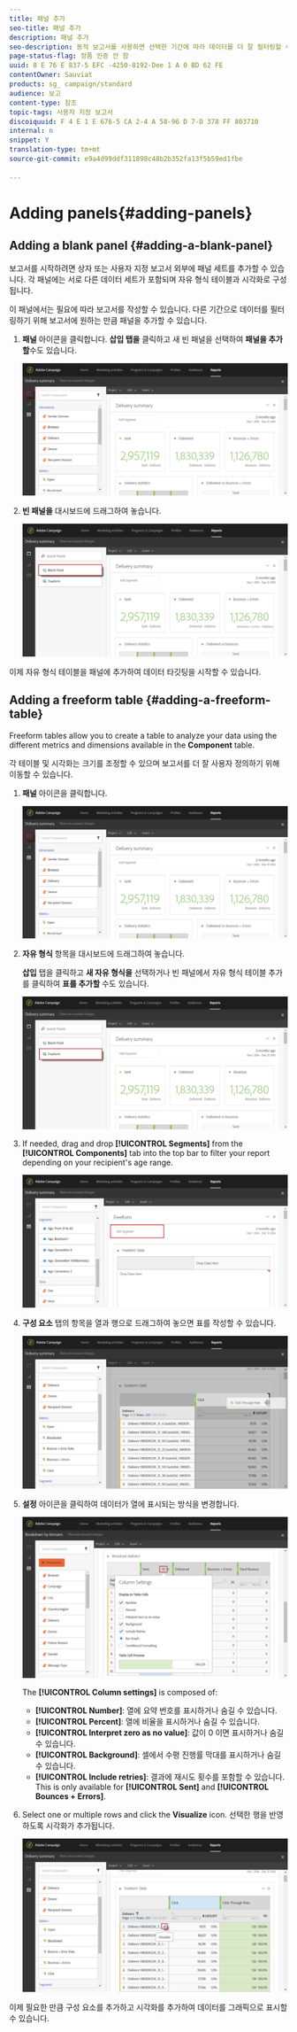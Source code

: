 ```yaml
---
title: 패널 추가
seo-title: 패널 추가
description: 패널 추가
seo-description: 동적 보고서를 사용하면 선택한 기간에 따라 데이터를 더 잘 필터링할 수 있도록 패널을 추가할 수 있습니다.
page-status-flag: 정품 인증 안 함
uuid: 8 E 76 E 837-5 EFC -4250-8192-Dee 1 A 0 BD 62 FE
contentOwner: Sauviat
products: sg_ campaign/standard
audience: 보고
content-type: 참조
topic-tags: 사용자 지정 보고서
discoiquuid: F 4 E 1 E 676-5 CA 2-4 A 58-96 D 7-D 378 FF 803710
internal: n
snippet: Y
translation-type: tm+mt
source-git-commit: e9a4d99ddf311898c48b2b352fa13f5b59ed1fbe

---
```



# Adding panels{#adding-panels}

## Adding a blank panel {#adding-a-blank-panel}

보고서를 시작하려면 상자 또는 사용자 지정 보고서 외부에 패널 세트를 추가할 수 있습니다. 각 패널에는 서로 다른 데이터 세트가 포함되며 자유 형식 테이블과 시각화로 구성됩니다.

이 패널에서는 필요에 따라 보고서를 작성할 수 있습니다. 다른 기간으로 데이터를 필터링하기 위해 보고서에 원하는 만큼 패널을 추가할 수 있습니다.

1. **패널** 아이콘을 클릭합니다. **삽입 탭을** 클릭하고 새 빈 패널을 선택하여 **패널을 추가할**&#x200B;수도 있습니다.

   ![](assets/dynamic_report_panel_1.png)

1. **빈 패널을** 대시보드에 드래그하여 놓습니다.

   ![](assets/dynamic_report_panel.png)

이제 자유 형식 테이블을 패널에 추가하여 데이터 타깃팅을 시작할 수 있습니다.

## Adding a freeform table {#adding-a-freeform-table}

Freeform tables allow you to create a table to analyze your data using the different metrics and dimensions available in the **Component** table.

각 테이블 및 시각화는 크기를 조정할 수 있으며 보고서를 더 잘 사용자 정의하기 위해 이동할 수 있습니다.

1. **패널** 아이콘을 클릭합니다.

   ![](assets/dynamic_report_panel_1.png)

1. **자유 형식** 항목을 대시보드에 드래그하여 놓습니다.

   **삽입** 탭을 클릭하고 **새 자유 형식을** 선택하거나 빈 패널에서 자유 형식 테이블 추가를 클릭하여 **표를 추가할** 수도 있습니다.

   ![](assets/dynamic_report_panel_2.png)

1. If needed, drag and drop **[!UICONTROL Segments]** from the **[!UICONTROL Components]** tab into the top bar to filter your report depending on your recipient's age range.

   ![](assets/dynamic_report_panel_3.png)

1. **구성 요소** 탭의 항목을 열과 행으로 드래그하여 놓으면 표를 작성할 수 있습니다.

   ![](assets/dynamic_report_freeform_3.png)

1. **설정** 아이콘을 클릭하여 데이터가 열에 표시되는 방식을 변경합니다.

   ![](assets/dynamic_report_freeform_4.png)

   The **[!UICONTROL Column settings]** is composed of:

   * **[!UICONTROL Number]**: 열에 요약 번호를 표시하거나 숨길 수 있습니다.
   * **[!UICONTROL Percent]**: 열에 비율을 표시하거나 숨길 수 있습니다.
   * **[!UICONTROL Interpret zero as no value]**: 값이 0 이면 표시하거나 숨길 수 있습니다.
   * **[!UICONTROL Background]**: 셀에서 수평 진행률 막대를 표시하거나 숨길 수 있습니다.
   * **[!UICONTROL Include retries]**: 결과에 재시도 횟수를 포함할 수 있습니다. This is only available for **[!UICONTROL Sent]** and **[!UICONTROL Bounces + Errors]**.

1. Select one or multiple rows and click the **Visualize** icon. 선택한 행을 반영하도록 시각화가 추가됩니다.

   ![](assets/dynamic_report_freeform_5.png)

이제 필요한 만큼 구성 요소를 추가하고 시각화를 추가하여 데이터를 그래픽으로 표시할 수 있습니다.
